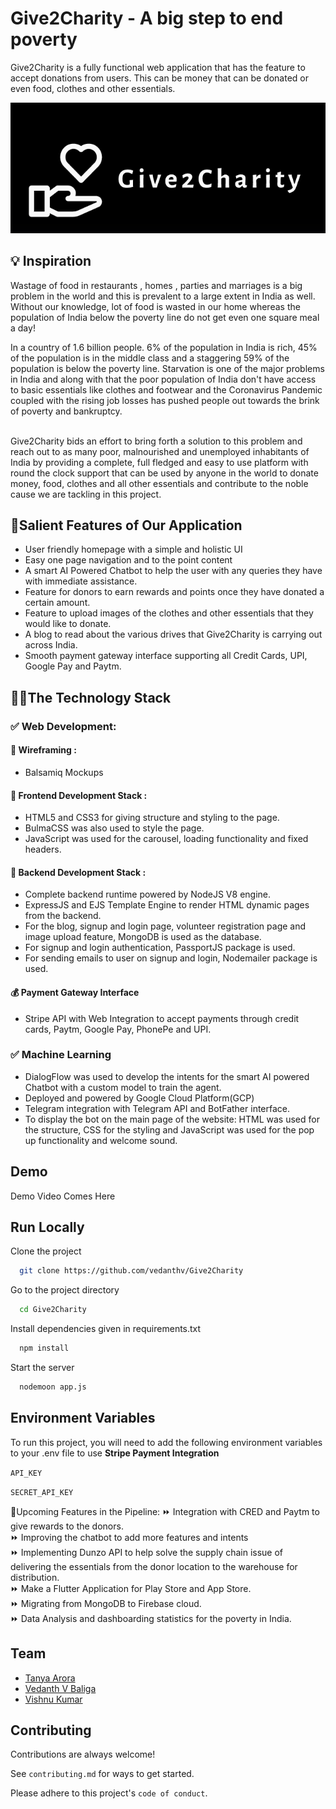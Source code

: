 
# Give2Charity - A big step to end poverty

Give2Charity is a fully functional web application that has the feature to accept donations from users. This can be money that can be donated or even food, clothes and other essentials.

![Logo](G2C.png)

## 💡 Inspiration

<p>Wastage of food in restaurants , homes , parties and marriages is a big problem in the world and this is prevalent to a large extent in India as well.
Without our knowledge, lot of food is wasted in our home whereas the population of India below the poverty line do not get even one square meal a day!</p>
In a country of 1.6 billion people. 6% of the population in India is rich, 45% of the population is in the middle class and a staggering 59% of the population is below the poverty line.
Starvation is one of the major problems in India and along with that the poor population of India don't have access to basic essentials like clothes and footwear and the Coronavirus Pandemic coupled with the rising job losses has pushed people out towards the brink of poverty and bankruptcy.<br><br>

Give2Charity bids an effort to bring forth a solution to this problem and reach out to as many poor, malnourished and unemployed inhabitants of India by providing a complete, full fledged and easy to use platform with round the clock support that can be used by anyone in the world to donate money, food, clothes and all other essentials and contribute to the noble cause we are tackling in this project.

## 📍Salient Features of Our Application
- User friendly homepage with a simple and holistic UI
- Easy one page navigation and to the point content
- A smart AI Powered Chatbot to help the user with any queries they have with immediate assistance.
- Feature for donors to earn rewards and points once they have donated a certain amount.
- Feature to upload images of the clothes and other essentials that they would like to donate.
- A blog to read about the various drives that Give2Charity is carrying out across India.
- Smooth payment gateway interface supporting all Credit Cards, UPI, Google Pay and Paytm.

## 👩‍💻The Technology Stack
### ✅ Web Development:
#### 📍 Wireframing : 
- Balsamiq Mockups

#### 📍 Frontend Development Stack : 
- HTML5 and CSS3 for giving structure and styling to the page. 
- BulmaCSS was also used to style the page. 
- JavaScript was used for the carousel, loading functionality and fixed headers.

#### 📍 Backend Development Stack : 
- Complete backend runtime powered by NodeJS V8 engine.
- ExpressJS and EJS Template Engine to render HTML dynamic pages from the backend.
- For the blog, signup and login page, volunteer registration page and image upload feature, MongoDB is used as the database.
- For signup and login authentication, PassportJS package is used.
- For sending emails to user on signup and login, Nodemailer package is used.

#### 💰 Payment Gateway Interface
- Stripe API with Web Integration to accept payments through credit cards, Paytm, Google Pay, PhonePe and UPI.

### ✅ Machine Learning
- DialogFlow was used to develop the intents for the smart AI powered Chatbot with a custom model to train the agent.
- Deployed and powered by Google Cloud Platform(GCP)
- Telegram integration with Telegram API and BotFather interface.
- To display the bot on the main page of the website: HTML was used for the structure, CSS for the styling and JavaScript was used for the pop up functionality and welcome sound. 

## Demo
Demo Video Comes Here

## Run Locally

Clone the project

```bash
  git clone https://github.com/vedanthv/Give2Charity
```

Go to the project directory

```bash
  cd Give2Charity
```

Install dependencies given in requirements.txt

```bash
  npm install
```

Start the server

```bash
  nodemoon app.js
```

## Environment Variables

To run this project, you will need to add the following environment variables to your .env file to use **Stripe Payment Integration**

`API_KEY`

`SECRET_API_KEY`

📍Upcoming Features in the Pipeline:
⏩ Integration with CRED and Paytm to give rewards to the donors.<br>
⏩ Improving the chatbot to add more features and intents<br>
⏩ Implementing Dunzo API to help solve the supply chain issue of delivering the essentials from the donor location to the warehouse for distribution.<br>
⏩ Make a Flutter Application for Play Store and App Store.<br>
⏩ Migrating from MongoDB to Firebase cloud.<br>
⏩ Data Analysis and dashboarding statistics for the poverty in India.<br>

## Team

- [Tanya Arora](https://www.linkedin.com/in/tanya-arora-916baa202/)
- [Vedanth V Baliga](https://www.linkedin.com/in/vedanthbaliga/)
- [Vishnu Kumar](https://www.linkedin.com/in/vishnu-kumar-98b33a205/)


## Contributing

Contributions are always welcome!

See `contributing.md` for ways to get started.

Please adhere to this project's `code of conduct`.

  


